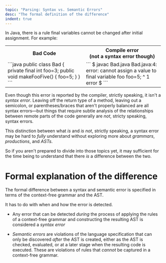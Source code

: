 ```yaml
---
topic: "Parsing: Syntax vs. Semantic Errors"
desc: "The formal definition of the difference"
indent: true
---
```



In Java, there is a rule final variables cannot be changed after initial assignment.   For example:

<table>
<tr><th>Bad Code</th><th>Compile error<br>(not a syntax error though)</th></tr>
<tr>
<td markdown="1">
```java
public class Bad {
    private final int foo=3;
    public void makeFooFive() {
	foo=5;
    }
}
```
</td>
<td markdown="1">
```
$ javac Bad.java
Bad.java:4: error: cannot assign a value to final variable foo
	foo=5;
	^
1 error
$ 
```
</td>
</tr>
</table>

Even though this error is reported by the compiler, strictly speaking, it isn't a *syntax error*.    Leaving off the return type of a method, leaving out a semicolon, or parentheses/braces that aren't properly balanced are all syntax errors&mdash;but things that require subtle analysis of the relationships between remote parts of the code generally are *not*, stricty speaking, syntax errors.  

This distinction between what *is* and *is not*, strictly speaking, a syntax error may be hard to *fully* understand without exploring more about *grammars*, *productions*, and *ASTs*.

So if you aren't prepared to divide into those topics yet, it may sufficient for the time being to understand that there *is* a difference between the two.

# Formal explanation of the difference 

The formal difference between a syntax and semantic error is specified in terms of the context-free grammar and the AST.

It has to do with when and how the error is detected.

* Any error that can be detected *during* the process of applying the rules of a context-free grammar and constructing the resulting AST is considered a *syntax error*

* *Semantic errors* are violations of the language specification that can only be discovered *after* the AST is created, either as the AST is checked, evaluated, or at a later stage when the resulting code is executed.  These are violations of rules that *cannot* be captured in a context-free grammar.

